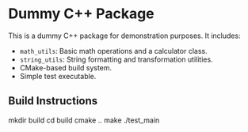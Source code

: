# Dummy C++ Package

This is a dummy C++ package for demonstration purposes. It includes:

- `math_utils`: Basic math operations and a calculator class.
- `string_utils`: String formatting and transformation utilities.
- CMake-based build system.
- Simple test executable.

## Build Instructions


mkdir build
cd build
cmake ..
make
./test_main